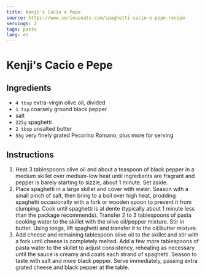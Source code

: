 ```yaml
---
title: Kenji's Cacio e Pepe
source: https://www.seriouseats.com/spaghetti-cacio-e-pepe-recipe
servings: 2
tags: pasta
lang: en
---
```


# Kenji's Cacio e Pepe

## Ingredients

* `4 tbsp` extra-virgin olive oil, divided
* `1 tsp` coarsely ground black pepper
* salt
* `225g` spaghetti
* `2 tbsp` unsalted butter
* `55g` very finely grated Pecorino Romano, plus more for serving

## Instructions

1. Heat 3 tablespoons olive oil and about a teaspoon of black pepper in a medium skillet over medium-low heat until ingredients are fragrant and pepper is barely starting to sizzle, about 1 minute. Set aside.
1. Place spaghetti in a large skillet and cover with water. Season with a small pinch of salt, then bring to a boil over high heat, prodding spaghetti occasionally with a fork or wooden spoon to prevent it from clumping. Cook until spaghetti is al dente (typically about 1 minute less than the package recommends). Transfer 2 to 3 tablespoons of pasta cooking water to the skillet with the olive oil/pepper mixture. Stir in butter. Using tongs, lift spaghetti and transfer it to the oil/butter mixture.
1. Add cheese and remaining tablespoon olive oil to the skillet and stir with a fork until cheese is completely melted. Add a few more tablespoons of pasta water to the skillet to adjust consistency, reheating as necessary until the sauce is creamy and coats each strand of spaghetti. Season to taste with salt and more black pepper. Serve immediately, passing extra grated cheese and black pepper at the table.
